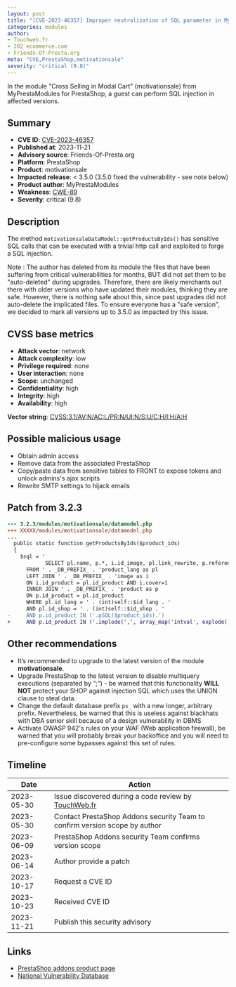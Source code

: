 ```yaml
---
layout: post
title: "[CVE-2023-46357] Improper neutralization of SQL parameter in MyPrestaModules - Cross Selling in Modal Cart module for PrestaShop"
categories: modules
author:
- Touchweb.fr
- 202 ecommerce.com
- Friends-Of-Presta.org
meta: "CVE,PrestaShop,motivationsale"
severity: "critical (9.8)"
---
```


In the module "Cross Selling in Modal Cart" (motivationsale) from MyPrestaModules for PrestaShop, a guest can perform SQL injection in affected versions.

## Summary

* **CVE ID**: [CVE-2023-46357](https://cve.mitre.org/cgi-bin/cvename.cgi?name=CVE-2023-46357)
* **Published at**: 2023-11-21
* **Advisory source**: Friends-Of-Presta.org
* **Platform**: PrestaShop
* **Product**: motivationsale
* **Impacted release**: < 3.5.0 (3.5.0 fixed the vulnerability - see note below)
* **Product author**: MyPrestaModules
* **Weakness**: [CWE-89](https://cwe.mitre.org/data/definitions/89.html)
* **Severity**: critical (9.8)

## Description

The method `motivationsaleDataModel::getProductsByIds()` has sensitive SQL calls that can be executed with a trivial http call and exploited to forge a SQL injection.

Note : The author has deleted from its module the files that have been suffering from critical vulnerabilities for months, BUT did not set them to be "auto-deleted" during upgrades. Therefore, there are likely merchants out there with older versions who have updated their modules, thinking they are safe. However, there is nothing safe about this, since past upgrades did not auto-delete the implicated files. To ensure everyone has a "safe version", we decided to mark all versions up to 3.5.0 as impacted by this issue.

## CVSS base metrics

* **Attack vector**: network
* **Attack complexity**: low
* **Privilege required**: none
* **User interaction**: none
* **Scope**: unchanged
* **Confidentiality**: high
* **Integrity**: high
* **Availability**: high

**Vector string**: [CVSS:3.1/AV:N/AC:L/PR:N/UI:N/S:U/C:H/I:H/A:H](https://nvd.nist.gov/vuln-metrics/cvss/v3-calculator?vector=AV:N/AC:L/PR:N/UI:N/S:U/C:H/I:H/A:H)

## Possible malicious usage

* Obtain admin access
* Remove data from the associated PrestaShop
* Copy/paste data from sensitive tables to FRONT to expose tokens and unlock admins's ajax scripts
* Rewrite SMTP settings to hijack emails

## Patch from 3.2.3

```diff
--- 3.2.3/modules/motivationsale/datamodel.php
+++ XXXXX/modules/motivationsale/datamodel.php
...
  public static function getProductsByIds($product_ids)
  {
    $sql = '
			SELECT pl.name, p.*, i.id_image, pl.link_rewrite, p.reference
      FROM ' . _DB_PREFIX_ . 'product_lang as pl
      LEFT JOIN ' . _DB_PREFIX_ . 'image as i
      ON i.id_product = pl.id_product AND i.cover=1
      INNER JOIN ' . _DB_PREFIX_ . 'product as p
      ON p.id_product = pl.id_product
      WHERE pl.id_lang = ' . (int)self::$id_lang . '
      AND pl.id_shop = ' . (int)self::$id_shop . '
-     AND p.id_product IN ('.pSQL($product_ids).')
+     AND p.id_product IN ('.implode(',', array_map('intval', explode(',',$product_ids))).')
```

## Other recommendations

* It’s recommended to upgrade to the latest version of the module **motivationsale**.
* Upgrade PrestaShop to the latest version to disable multiquery executions (separated by “;”) - be warned that this functionality **WILL NOT** protect your SHOP against injection SQL which uses the UNION clause to steal data.
* Change the default database prefix `ps_` with a new longer, arbitrary prefix. Nevertheless, be warned that this is useless against blackhats with DBA senior skill because of a design vulnerability in DBMS
* Activate OWASP 942's rules on your WAF (Web application firewall), be warned that you will probably break your backoffice and you will need to pre-configure some bypasses against this set of rules.


## Timeline

| Date | Action |
|--|--|
| 2023-05-30 | Issue discovered during a code review by [TouchWeb.fr](https://www.touchweb.fr) |
| 2023-05-30 | Contact PrestaShop Addons security Team to confirm version scope by author |
| 2023-06-09 | PrestaShop Addons security Team confirms version scope |
| 2023-06-14 | Author provide a patch |
| 2023-10-17 | Request a CVE ID |
| 2023-10-23 | Received CVE ID |
| 2023-11-21 | Publish this security advisory |


## Links

* [PrestaShop addons product page](https://addons.prestashop.com/fr/ventes-croisees-packs-produits/16122-cross-selling-in-modal-cart.html)
* [National Vulnerability Database](https://nvd.nist.gov/vuln/detail/CVE-2023-46357)
